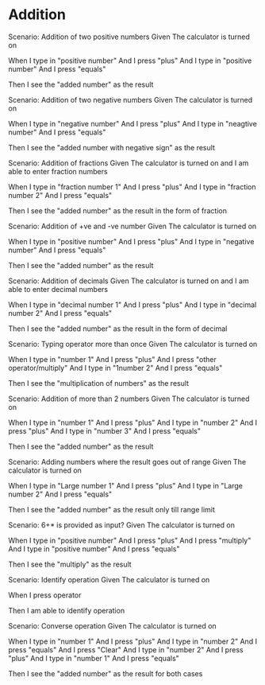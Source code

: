 # Addition

Scenario: Addition of two positive numbers
 Given The calculator is turned on

 When I type in "positive number"
 And I press "plus"
 And I type in "positive number"
 And I press "equals"

 Then I see the "added number" as the result

Scenario: Addition of two negative numbers
 Given The calculator is turned on

 When I type in "negative number"
 And I press "plus"
 And I type in "neagtive number"
 And I press "equals"

 Then I see the "added number with negative sign" as the result 

Scenario: Addition of fractions
 Given The calculator is turned on and I am able to enter fraction numbers

 When I type in "fraction number 1"
 And I press "plus"
 And I type in "fraction number 2"
 And I press "equals"

 Then I see the "added number" as the result in the form of fraction

Scenario: Addition of +ve and -ve number
 Given The calculator is turned on

 When I type in "positive number"
 And I press "plus"
 And I type in "negative number"
 And I press "equals"

 Then I see the "added number" as the result

Scenario: Addition of decimals
 Given The calculator is turned on and I am able to enter decimal numbers

 When I type in "decimal number 1"
 And I press "plus"
 And I type in "decimal number 2"
 And I press "equals"

 Then I see the "added number" as the result in the form of decimal

Scenario: Typing operator more than once
 Given The calculator is turned on

 When I type in "number 1"
 And I press "plus"
 And I press "other operator/multiply"
 And I type in "1number 2"
 And I press "equals"

 Then I see the "multiplication of numbers" as the result

Scenario: Addition of more than 2 numbers
 Given The calculator is turned on

 When I type in "number 1"
 And I press "plus"
 And I type in "number 2"
 And I press "plus"
 And I type in "number 3"
 And I press "equals"

 Then I see the "added number" as the result

Scenario: Adding numbers where the result goes out of range
 Given The calculator is turned on

 When I type in "Large number 1"
 And I press "plus"
 And I type in "Large number 2"
 And I press "equals"

 Then I see the "added number" as the result only till range limit

Scenario: 6+* is provided as input?
 Given The calculator is turned on

 When I type in "positive number"
 And I press "plus"
 And I press "multiply"
 And I type in "positive number"
 And I press "equals"

 Then I see the "multiply" as the result

Scenario: Identify operation
 Given The calculator is turned on

 When I press operator

 Then I am able to identify operation

Scenario: Converse operation
 Given The calculator is turned on

 When I type in "number 1"
 And I press "plus"
 And I type in "number 2"
 And I press "equals"
 And I press "Clear"
 And I type in "number 2"
 And I press "plus"
 And I type in "number 1"
 And I press "equals"

 Then I see the "added number" as the result for both cases
